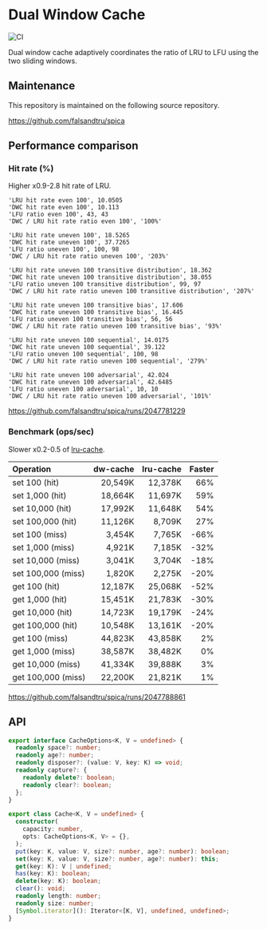# Dual Window Cache

![CI](https://github.com/falsandtru/dw-cache/workflows/CI/badge.svg)

Dual window cache adaptively coordinates the ratio of LRU to LFU using the two sliding windows.

## Maintenance

This repository is maintained on the following source repository.

https://github.com/falsandtru/spica

## Performance comparison

### Hit rate (%)

Higher x0.9-2.8 hit rate of LRU.

```
'LRU hit rate even 100', 10.0505
'DWC hit rate even 100', 10.113
'LFU ratio even 100', 43, 43
'DWC / LRU hit rate ratio even 100', '100%'

'LRU hit rate uneven 100', 18.5265
'DWC hit rate uneven 100', 37.7265
'LFU ratio uneven 100', 100, 98
'DWC / LRU hit rate ratio uneven 100', '203%'

'LRU hit rate uneven 100 transitive distribution', 18.362
'DWC hit rate uneven 100 transitive distribution', 38.055
'LFU ratio uneven 100 transitive distribution', 99, 97
'DWC / LRU hit rate ratio uneven 100 transitive distribution', '207%'

'LRU hit rate uneven 100 transitive bias', 17.606
'DWC hit rate uneven 100 transitive bias', 16.445
'LFU ratio uneven 100 transitive bias', 56, 56
'DWC / LRU hit rate ratio uneven 100 transitive bias', '93%'

'LRU hit rate uneven 100 sequential', 14.0175
'DWC hit rate uneven 100 sequential', 39.122
'LFU ratio uneven 100 sequential', 100, 98
'DWC / LRU hit rate ratio uneven 100 sequential', '279%'

'LRU hit rate uneven 100 adversarial', 42.024
'DWC hit rate uneven 100 adversarial', 42.6485
'LFU ratio uneven 100 adversarial', 10, 10
'DWC / LRU hit rate ratio uneven 100 adversarial', '101%'
```

https://github.com/falsandtru/spica/runs/2047781229

### Benchmark (ops/sec)

Slower x0.2-0.5 of [lru-cache](https://www.npmjs.com/package/lru-cache).

|Operation         |dw-cache |lru-cache|Faster|
|:-----------------|--------:|--------:|-----:|
|set     100 (hit) | 20,549K | 12,378K |  66% |
|set   1,000 (hit) | 18,664K | 11,697K |  59% |
|set  10,000 (hit) | 17,992K | 11,648K |  54% |
|set 100,000 (hit) | 11,126K |  8,709K |  27% |
|set     100 (miss)|  3,454K |  7,765K | -66% |
|set   1,000 (miss)|  4,921K |  7,185K | -32% |
|set  10,000 (miss)|  3,041K |  3,704K | -18% |
|set 100,000 (miss)|  1,820K |  2,275K | -20% |
|get     100 (hit) | 12,187K | 25,068K | -52% |
|get   1,000 (hit) | 15,451K | 21,783K | -30% |
|get  10,000 (hit) | 14,723K | 19,179K | -24% |
|get 100,000 (hit) | 10,548K | 13,161K | -20% |
|get     100 (miss)| 44,823K | 43,858K |   2% |
|get   1,000 (miss)| 38,587K | 38,482K |   0% |
|get  10,000 (miss)| 41,334K | 39,888K |   3% |
|get 100,000 (miss)| 22,200K | 21,821K |   1% |

https://github.com/falsandtru/spica/runs/2047788861

## API

```ts
export interface CacheOptions<K, V = undefined> {
  readonly space?: number;
  readonly age?: number;
  readonly disposer?: (value: V, key: K) => void;
  readonly capture?: {
    readonly delete?: boolean;
    readonly clear?: boolean;
  };
}

export class Cache<K, V = undefined> {
  constructor(
    capacity: number,
    opts: CacheOptions<K, V> = {},
  );
  put(key: K, value: V, size?: number, age?: number): boolean;
  set(key: K, value: V, size?: number, age?: number): this;
  get(key: K): V | undefined;
  has(key: K): boolean;
  delete(key: K): boolean;
  clear(): void;
  readonly length: number;
  readonly size: number;
  [Symbol.iterator](): Iterator<[K, V], undefined, undefined>;
}
```
